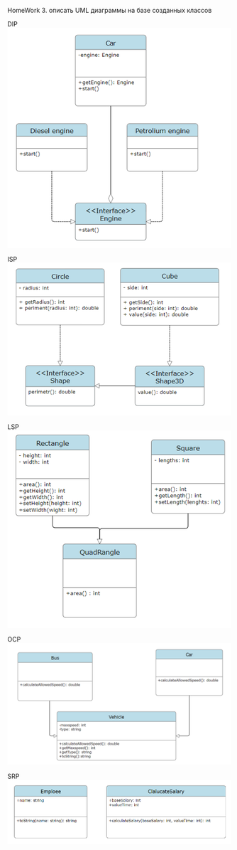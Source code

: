 HomeWork 3. описать UML диаграммы на базе созданных классов

DIP
![](DIP.PNG)

ISP
![](ISP.png)

LSP
![](LSP.png)

OCP
![](OCP.png)

SRP
![](SPR.png)